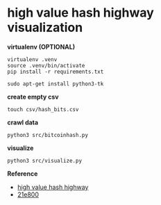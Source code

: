 # high value hash highway visualization

**virtualenv (OPTIONAL)**
```
virtualenv .venv
source .venv/bin/activate
pip install -r requirements.txt
```
```
sudo apt-get install python3-tk
```
**create empty csv**
```
touch csv/hash_bits.csv
```
**crawl data**
```
python3 src/bitcoinhash.py
```

**visualize**
```
python3 src/visualize.py
```

**Reference**
- [high value hash highway](https://bitcointalk.org/index.php?topic=98986.0)
- [21e800](https://medium.com/coinmonks/00000000000000000021e800c1e8df51b22c1588e5a624bea17e9faa34b2dc4a-cd4b67d446be)
